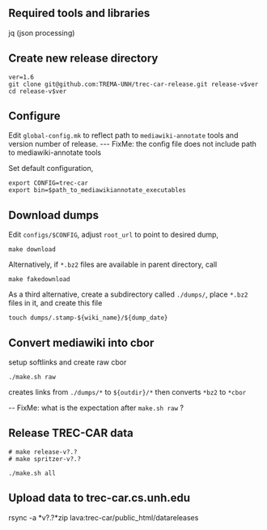 Required tools and libraries
-----------------------------
jq  (json processing)


Create new release directory
----------------------------

```
ver=1.6
git clone git@github.com:TREMA-UNH/trec-car-release.git release-v$ver
cd release-v$ver
```

Configure
---------

Edit `global-config.mk` to reflect path to `mediawiki-annotate` tools and
version number of release.  --- FixMe: the config file does not include path to mediawiki-annotate tools

Set default configuration,
```
export CONFIG=trec-car
export bin=$path_to_mediawikiannotate_executables
```



Download dumps
--------------

Edit `configs/$CONFIG`, adjust `root_url` to point to desired dump,  
```
make download
```

Alternatively, if `*.bz2` files are available in parent directory, call 
```
make fakedownload
```


As a third alternative, create a subdirectory called `./dumps/`, place `*.bz2` files in it, and create this file
```
touch dumps/.stamp-${wiki_name}/${dump_date} 
```


Convert mediawiki into cbor
---------------------------

setup softlinks and create raw cbor
```
./make.sh raw
```

creates links from `./dumps/*` to `${outdir}/*`
then converts `*bz2` to `*cbor`

-- FixMe: what is the expectation after `make.sh raw` ?

Release TREC-CAR data
---------------------

```
# make release-v?.?
# make spritzer-v?.?

./make.sh all
```

Upload data to trec-car.cs.unh.edu
----------------------------------
rsync -a *v?.?*zip lava:trec-car/public_html/datareleases




